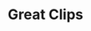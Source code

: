 ---
title: "Great Clips"
url: /greenville/great-clips-north-pleasantburg-drive/
shop: hairdresser
---
